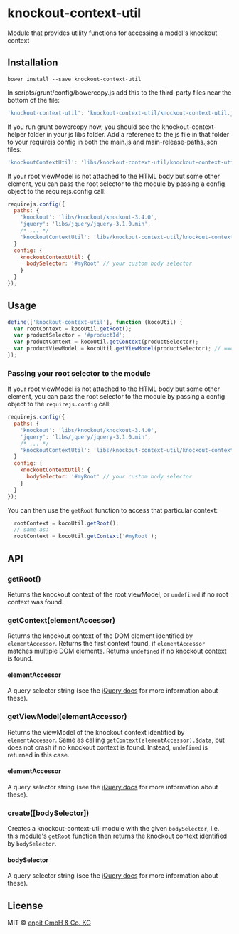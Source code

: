 # knockout-context-util
Module that provides utility functions for accessing a model's knockout context

## Installation

``` cli
bower install --save knockout-context-util
```

In scripts/grunt/config/bowercopy.js add this to the third-party files near the bottom of the file:

``` js
'knockout-context-util': 'knockout-context-util/knockout-context-util.js'
```

If you run grunt bowercopy now, you should see the knockout-context-helper folder in your js libs folder. Add a reference to the js file in that folder to your requirejs config in both the main.js and main-release-paths.json files:

``` js
'knockoutContextUtil': 'libs/knockout-context-util/knockout-context-util'
```

If your root viewModel is not attached to the HTML body but some other element, you can pass the root selector to the module by passing a config object to the requirejs.config call:

``` js
requirejs.config({
  paths: {
    'knockout': 'libs/knockout/knockout-3.4.0',
    'jquery': 'libs/jquery/jquery-3.1.0.min',
    /* ... */
    'knockoutContextUtil': 'libs/knockout-context-util/knockout-context-util'
  }
  config: {
    knockoutContextUtil: {
      bodySelector: '#myRoot' // your custom body selector
    }
  }
});
```

## Usage

``` js
define(['knockout-context-util'], function (kocoUtil) {
  var rootContext = kocoUtil.getRoot();
  var productSelector = '#productId';
  var productContext = kocoUtil.getContext(productSelector);
  var productViewModel = kocoUtil.getViewModel(productSelector); // === productContext.$data
});
```

### Passing your root selector to the module

If your root viewModel is not attached to the HTML body but some other element, you can pass the root selector to the module by passing a config object to the `requirejs.config` call:

``` js
requirejs.config({
  paths: {
    'knockout': 'libs/knockout/knockout-3.4.0',
    'jquery': 'libs/jquery/jquery-3.1.0.min',
    /* ... */
    'knockoutContextUtil': 'libs/knockout-context-util/knockout-context-util'
  }
  config: {
    knockoutContextUtil: {
      bodySelector: '#myRoot' // your custom body selector
    }
  }
});
```

You can then use the `getRoot` function to access that particular context:

``` js
  rootContext = kocoUtil.getRoot();
  // same as:
  rootContext = kocoUtil.getContext('#myRoot');
```

## API

### getRoot()

Returns the knockout context of the root viewModel, or `undefined` if no root context was found.

### getContext(elementAccessor)

Returns the knockout context of the DOM element identified by `elementAccessor`.
Returns the first context found, if `elementAccessor` matches multiple DOM elements.
Returns `undefined` if no knockout context is found.

#### elementAccessor

A query selector string (see the [jQuery docs](https://api.jquery.com/category/selectors/) for more information about these).

### getViewModel(elementAccessor)

Returns the viewModel of the knockout context identified by `elementAccessor`.
Same as calling `getContext(elementAccessor).$data`, but does not crash if no knockout context is found.
Instead, `undefined` is returned in this case.

#### elementAccessor

A query selector string (see the [jQuery docs](https://api.jquery.com/category/selectors/) for more information about these).

### create([bodySelector])

Creates a knockout-context-util module with the given `bodySelector`, i.e. this module's `getRoot` function then returns the knockout context identified by `bodySelector`.

#### bodySelector

A query selector string (see the [jQuery docs](https://api.jquery.com/category/selectors/) for more information about these).

## License

MIT © [enpit GmbH & Co. KG](http://www.enpit.de/)
